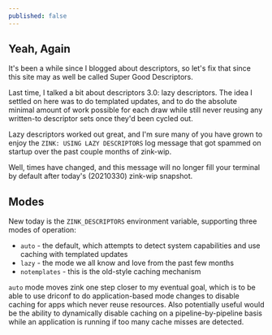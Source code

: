 ```yaml
---
published: false
---
```

## Yeah, Again

It's been a while since I blogged about descriptors, so let's fix that since this site may as well be called Super Good Descriptors.

Last time, I talked a bit about descriptors 3.0: lazy descriptors. The idea I settled on here was to do templated updates, and to do the absolute minimal amount of work possible for each draw while still never reusing any written-to descriptor sets once they'd been cycled out.

Lazy descriptors worked out great, and I'm sure many of you have grown to enjoy the `ZINK: USING LAZY DESCRIPTORS` log message that got spammed on startup over the past couple months of zink-wip.

Well, times have changed, and this message will no longer fill your terminal by default after today's (20210330) zink-wip snapshot.

## Modes
New today is the `ZINK_DESCRIPTORS` environment variable, supporting three modes of operation:
* `auto` - the default, which attempts to detect system capabilities and use caching with templated updates
* `lazy` - the mode we all know and love from the past few months
* `notemplates` - this is the old-style caching mechanism

`auto` mode moves zink one step closer to my eventual goal, which is to be able to use driconf to do application-based mode changes to disable caching for apps which never reuse resources. Also potentially useful would be the ability to dynamically disable caching on a pipeline-by-pipeline basis while an application is running if too many cache misses are detected.